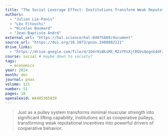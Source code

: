 ```yaml
---
title: "The Social Leverage Effect: Institutions Transform Weak Reputation Effects Into Strong Incentives for Cooperation"
authors:
  - "Julien Lie-Panis"
  - "Léo Fitouchi"
  - "Nicolas Baumard"
  - "Jean-Baptiste André"
external_url: "https://hal.science/hal-04875809/document"
source_url: "https://doi.org/10.1073/pnas.2408802121"
drive_links:
  - "https://drive.google.com/file/d/1OdrHiWkiMX_MZzYPnXjtROVs8ognG4dF/view?usp=drivesdk"
course: social # maybe down to society?
tags:
  - economics
year: 2024
month: dec
journal: pnas
volume: 121
number: 51
pages: 10
openalexid: W4405365839
---
```


> Just as a pulley system transforms minimal muscular strength into significant lifting capability, institutions act as cooperative pulleys, transforming weak reputational incentives into powerful drivers of cooperative behavior.

